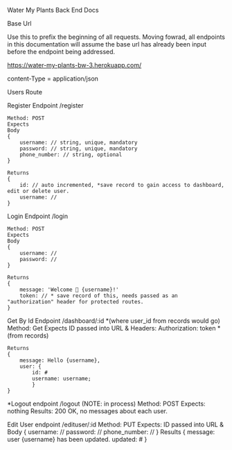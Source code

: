 Water My Plants Back End Docs 

Base Url 

Use this to prefix the beginning of all requests.  Moving fowrad, all endpoints in this documentation will assume the base url has already been input before the endpoint being addressed. 

https://water-my-plants-bw-3.herokuapp.com/

content-Type = application/json

Users Route 

Register  Endpoint  /register 

    Method: POST 
    Expects
    Body 
    {
        username: // string, unique, mandatory 
        password: // string, unique, mandatory
        phone_number: // string, optional 
    }

    Returns 
    {
        id: // auto incremented, *save record to gain access to dashboard, edit or delete user. 
        username: // 
    }


Login Endpoint /login

    Method: POST 
    Expects 
    Body 
    {
        username: //
        password: //   
    }

    Returns 
    {
        message: 'Welcome 🌱 {username}!'
        token: // * save record of this, needs passed as an "authorization" header for protected routes. 
    }

Get By Id Endpoint /dashboard/:id *(where user_id from records would go)
    Method: Get 
    Expects ID passed into URL &
    Headers: Authorization: token *(from records)

    Returns 
    {
        message: Hello {username},
        user: {
            id: #
            username: username; 
            }
    }

*Logout  endpoint /logout (NOTE: in process)
    Method: POST
    Expects: nothing
    Results:  200 OK, no messages about each user. 


Edit User  endpoint /edituser/:id
    Method: PUT
    Expects: ID passed into URL & 
    Body 
    {
        username: //
        password: //
        phone_number: //
    }
    Results 
    {
        message: user {username} has been updated.
        updated: # 
    }




